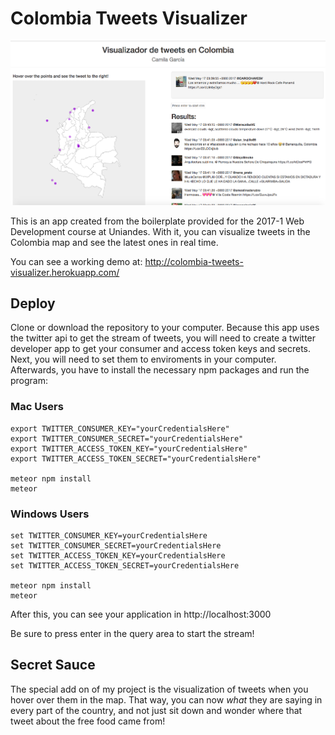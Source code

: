 # Colombia Tweets Visualizer

![demo image](/public/demo.png)


This is an app created from the boilerplate provided for the 2017-1 Web Development course at Uniandes. With it, you can visualize tweets in the Colombia map and see the latest ones in real time.

You can see a working demo at: http://colombia-tweets-visualizer.herokuapp.com/

## Deploy

Clone or download the repository to your computer. Because this app uses the twitter api to get the stream of tweets, you will need to create a twitter developer app to get your consumer and access token keys and secrets. Next, you will need to set them to enviroments in your computer. Afterwards, you have to install the necessary npm packages and run the program:

### Mac Users

```
export TWITTER_CONSUMER_KEY="yourCredentialsHere"
export TWITTER_CONSUMER_SECRET="yourCredentialsHere"
export TWITTER_ACCESS_TOKEN_KEY="yourCredentialsHere"
export TWITTER_ACCESS_TOKEN_SECRET="yourCredentialsHere"

meteor npm install
meteor
```

### Windows Users

```
set TWITTER_CONSUMER_KEY=yourCredentialsHere
set TWITTER_CONSUMER_SECRET=yourCredentialsHere
set TWITTER_ACCESS_TOKEN_KEY=yourCredentialsHere
set TWITTER_ACCESS_TOKEN_SECRET=yourCredentialsHere

meteor npm install
meteor
```

After this, you can see your application in http://localhost:3000

Be sure to press enter in the query area to start the stream!

## Secret Sauce

The special add on of my project is the visualization of tweets when you hover over them in the map. That way, you can now _what_ they are saying in every part of the country, and not just sit down and wonder where that tweet about the free food came from!
